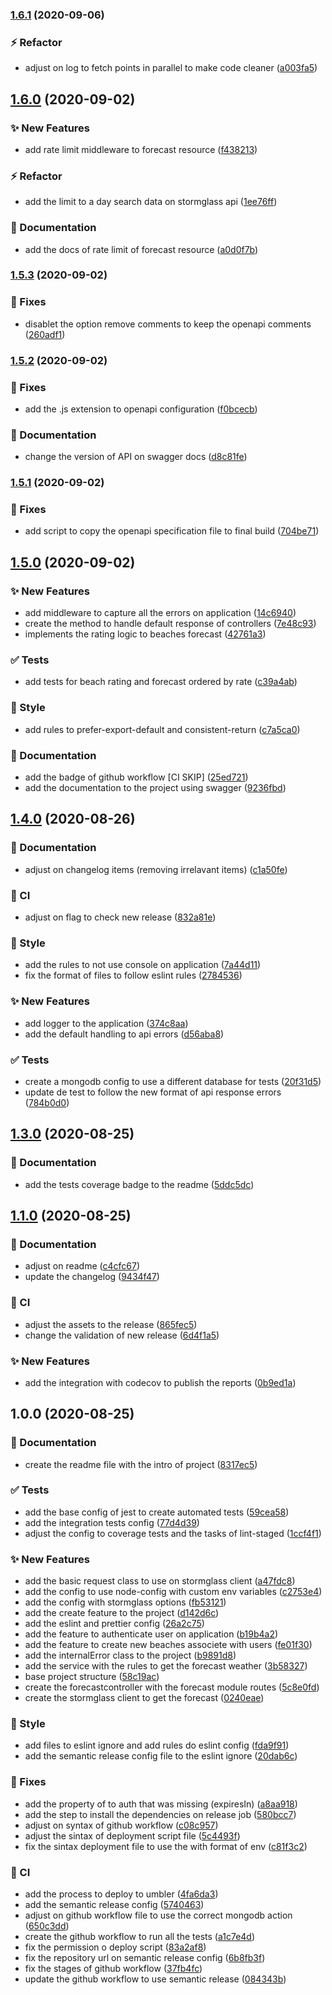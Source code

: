 ### [1.6.1](https://github.com/brunohafonso95/weather-api/compare/v1.6.0...v1.6.1) (2020-09-06)


### :zap: Refactor

* adjust on log to fetch points in parallel to make code cleaner ([a003fa5](https://github.com/brunohafonso95/weather-api/commit/a003fa590d28f35b43716054b322fb2e303d84ea))

## [1.6.0](https://github.com/brunohafonso95/weather-api/compare/v1.5.3...v1.6.0) (2020-09-02)


### :sparkles: New Features

* add rate limit middleware to forecast resource ([f438213](https://github.com/brunohafonso95/weather-api/commit/f438213f474da2da1a6406944ff99a36021f0f62))


### :zap: Refactor

* add the limit to a day search data on stormglass api ([1ee76ff](https://github.com/brunohafonso95/weather-api/commit/1ee76ffeebfc65a21e8e2b50240dc39d72391312))


### :memo: Documentation

* add the docs of rate limit of forecast resource ([a0d0f7b](https://github.com/brunohafonso95/weather-api/commit/a0d0f7b8372c13ffe7d3f16e9613488f25c22cb1))

### [1.5.3](https://github.com/brunohafonso95/weather-api/compare/v1.5.2...v1.5.3) (2020-09-02)


### :bug: Fixes

* disablet the option remove comments to keep the openapi comments ([260adf1](https://github.com/brunohafonso95/weather-api/commit/260adf1431c4f5a1c5cf6936e4ff7289ff5900ab))

### [1.5.2](https://github.com/brunohafonso95/weather-api/compare/v1.5.1...v1.5.2) (2020-09-02)


### :bug: Fixes

* add the .js extension to openapi configuration ([f0bcecb](https://github.com/brunohafonso95/weather-api/commit/f0bcecbe13bd3808d52c6c181217c3122f4775cb))


### :memo: Documentation

* change the version of API on swagger docs ([d8c81fe](https://github.com/brunohafonso95/weather-api/commit/d8c81fe2255cd92117813fe82adcee57898582a6))

### [1.5.1](https://github.com/brunohafonso95/weather-api/compare/v1.5.0...v1.5.1) (2020-09-02)


### :bug: Fixes

* add script to copy the openapi specification file to final build ([704be71](https://github.com/brunohafonso95/weather-api/commit/704be71aa5fe214cce4111ed4d33a42b350c79db))

## [1.5.0](https://github.com/brunohafonso95/weather-api/compare/v1.4.0...v1.5.0) (2020-09-02)


### :sparkles: New Features

* add middleware to capture all the errors on application ([14c6940](https://github.com/brunohafonso95/weather-api/commit/14c6940da248e50f056d2054e1fb956692f26aec))
* create the method to handle default response of controllers ([7e48c93](https://github.com/brunohafonso95/weather-api/commit/7e48c938c49f610b14787daa1f63b42baef4c4a9))
* implements the rating logic to beaches forecast ([42761a3](https://github.com/brunohafonso95/weather-api/commit/42761a3724a9cc91e7addc24dbb140710cdbe929))


### :white_check_mark: Tests

* add tests for beach rating and forecast ordered by rate ([c39a4ab](https://github.com/brunohafonso95/weather-api/commit/c39a4abeb3af9a026d337b6e4b41716ae78c2f24))


### :barber: Style

* add rules to prefer-export-default and consistent-return ([c7a5ca0](https://github.com/brunohafonso95/weather-api/commit/c7a5ca0546a9b3f9ce802aced36f2b9861bfa84c))


### :memo: Documentation

* add the badge of github workflow [CI SKIP] ([25ed721](https://github.com/brunohafonso95/weather-api/commit/25ed7216fac53b92157b12b33fec61b69111ff18))
* add the documentation to the project using swagger ([9236fbd](https://github.com/brunohafonso95/weather-api/commit/9236fbd3a9eac6bc0f7f936bd10d616ebc2cb662))

## [1.4.0](https://github.com/brunohafonso95/weather-api/compare/v1.3.0...v1.4.0) (2020-08-26)


### :memo: Documentation

* adjust on changelog items (removing irrelavant items) ([c1a50fe](https://github.com/brunohafonso95/weather-api/commit/c1a50fe9e21dcce08fa708c07d2cd6edac98d237))


### :repeat: CI

* adjust on flag to check new release ([832a81e](https://github.com/brunohafonso95/weather-api/commit/832a81e6f400a8b29e654bb6a1cb2f77baf68308))


### :barber: Style

* add the rules to not use console on application ([7a44d11](https://github.com/brunohafonso95/weather-api/commit/7a44d11a21e50df86f3ec39bd445f87b9844be5c))
* fix the format of files to follow eslint rules ([2784536](https://github.com/brunohafonso95/weather-api/commit/2784536ed4abf9dcd6de860bb808cb164eaa4ed5))


### :sparkles: New Features

* add logger to the application ([374c8aa](https://github.com/brunohafonso95/weather-api/commit/374c8aaf04b9e43bc0fcf9f72c913cfac5def6a7))
* add the default handling to api errors ([d56aba8](https://github.com/brunohafonso95/weather-api/commit/d56aba89a7ac348157ec2e7eb4aeeae13669182f))


### :white_check_mark: Tests

* create a mongodb config to use a different database for tests ([20f31d5](https://github.com/brunohafonso95/weather-api/commit/20f31d54a9c9fdfe70612755a07723aac7e04a34))
* update de test to follow the new format of api response errors ([784b0d0](https://github.com/brunohafonso95/weather-api/commit/784b0d0a4ccb41dacba7f64127e91a8e2101b17a))

## [1.3.0](https://github.com/brunohafonso95/weather-api/compare/v1.2.0...v1.3.0) (2020-08-25)

### :memo: Documentation

* add the tests coverage badge to the readme ([5ddc5dc](https://github.com/brunohafonso95/weather-api/commit/5ddc5dcf61e278860b9f6a3772c4eea2416b3cb4))

## [1.1.0](https://github.com/brunohafonso95/weather-api/compare/v1.0.0...v1.1.0) (2020-08-25)


### :memo: Documentation

* adjust on readme ([c4cfc67](https://github.com/brunohafonso95/weather-api/commit/c4cfc6791b5a290d92965347b32ab9f75ba3ad04))
* update the changelog ([9434f47](https://github.com/brunohafonso95/weather-api/commit/9434f47679754683a39ac4c4ad79b9ea38c25574))


### :repeat: CI

* adjust the assets to the release ([865fec5](https://github.com/brunohafonso95/weather-api/commit/865fec5ce7a463fff2bbf0d6d0b11ed2edb39b51))
* change the validation of new release ([6d4f1a5](https://github.com/brunohafonso95/weather-api/commit/6d4f1a54941ff321bf9b238e32096e2b454e34bc))


### :sparkles: New Features

* add the integration with codecov to publish the reports ([0b9ed1a](https://github.com/brunohafonso95/weather-api/commit/0b9ed1a7cef67f6316aa65301b8f0e8b9c545e73))

## 1.0.0 (2020-08-25)


### :memo: Documentation

* create the readme file with the intro of project ([8317ec5](https://github.com/brunohafonso95/weather-api/commit/8317ec596e0875a08d88d803c6dece315152bdff))


### :white_check_mark: Tests

* add the base config of jest to create automated tests ([59cea58](https://github.com/brunohafonso95/weather-api/commit/59cea58d9c8909af781b93f36ec51016cfc437df))
* add the integration tests config ([77d4d39](https://github.com/brunohafonso95/weather-api/commit/77d4d392edcd0673cd4bf7c2186025388d27d431))
* adjust the config to coverage tests and the tasks of lint-staged ([1ccf4f1](https://github.com/brunohafonso95/weather-api/commit/1ccf4f1ab2bf72eee819c1a237c1d0d9d878e601))


### :sparkles: New Features

* add the basic request class to use on stormglass client ([a47fdc8](https://github.com/brunohafonso95/weather-api/commit/a47fdc84a050f84ea771a68a895c256edfe7adfb))
* add the config to use node-config with custom env variables ([c2753e4](https://github.com/brunohafonso95/weather-api/commit/c2753e48b19118d32967a2812eb923eab8ed59ba))
* add the config with stormglass options ([fb53121](https://github.com/brunohafonso95/weather-api/commit/fb5312191be75d0998933693e0d6121c8769e0cc))
* add the create feature to the project ([d142d6c](https://github.com/brunohafonso95/weather-api/commit/d142d6cb58230b2391b29b67cc6acb6afc7385ba))
* add the eslint and prettier config ([26a2c75](https://github.com/brunohafonso95/weather-api/commit/26a2c75086120364133b0d1a1e85443586b2ee5f))
* add the feature to authenticate user on application ([b19b4a2](https://github.com/brunohafonso95/weather-api/commit/b19b4a2b4b2775c7206008ea06fcea4bff362a4f))
* add the feature to create new beaches associete with users ([fe01f30](https://github.com/brunohafonso95/weather-api/commit/fe01f308cdf4dffef78fbcc6ee47dd15e79db330))
* add the internalError class to the project ([b9891d8](https://github.com/brunohafonso95/weather-api/commit/b9891d8a1622ed3f35dc40f951d43ef155ccea2d))
* add the service with the rules to get the forecast weather ([3b58327](https://github.com/brunohafonso95/weather-api/commit/3b5832795631f5635ae62e7024a7c0e417e7f6e0))
* base project structure ([58c19ac](https://github.com/brunohafonso95/weather-api/commit/58c19acb83404121c081679bbbf8053f25d51b33))
* create the forecastcontroller with the forecast module routes ([5c8e0fd](https://github.com/brunohafonso95/weather-api/commit/5c8e0fdb4313a0179fe97add5036f52c2734554d))
* create the stormglass client to get the forecast ([0240eae](https://github.com/brunohafonso95/weather-api/commit/0240eae9f500543df2b18c079d0f65d7a7f83de4))


### :barber: Style

* add files to eslint ignore and add rules do eslint config ([fda9f91](https://github.com/brunohafonso95/weather-api/commit/fda9f9149b76db652932efd8a27e691c1cc4b7ce))
* add the semantic release config file to the eslint ignore ([20dab6c](https://github.com/brunohafonso95/weather-api/commit/20dab6cc1d4117c5eaa1867267a1449adaa22ec4))


### :bug: Fixes

* add the property of to auth that was missing (expiresIn) ([a8aa918](https://github.com/brunohafonso95/weather-api/commit/a8aa9181b89237126d3f8e68efc87284cab7a1f9))
* add the step to install the dependencies on release job ([580bcc7](https://github.com/brunohafonso95/weather-api/commit/580bcc7ed1db961f1166c652808e8d89697e6a8c))
* adjust on syntax of github workflow ([c08c957](https://github.com/brunohafonso95/weather-api/commit/c08c957afc4afa757029d90cfa093af9a6ab3c7c))
* adjust the sintax of deployment script file ([5c4493f](https://github.com/brunohafonso95/weather-api/commit/5c4493fa71336bd8d8771a684bda6e1380b3290f))
* fix the sintax deployment file to use the with format of env ([c81f3c2](https://github.com/brunohafonso95/weather-api/commit/c81f3c2ca984c8d3f04529113246d86fa8a79555))


### :repeat: CI

* add the process to deploy to umbler ([4fa6da3](https://github.com/brunohafonso95/weather-api/commit/4fa6da3c9cf619308c1e187565d2e0b0412c23eb))
* add the semantic release config ([5740463](https://github.com/brunohafonso95/weather-api/commit/57404631fc6a7bddec6b416e57068062d4e189da))
* adjust on github workflow file to use the correct mongodb action ([650c3dd](https://github.com/brunohafonso95/weather-api/commit/650c3ddffa0b184887d41824dcf56beb04a11447))
* create the github workflow to run all the tests ([a1c7e4d](https://github.com/brunohafonso95/weather-api/commit/a1c7e4d4198d166952f70c0d345800e22d42d1c1))
* fix the permission o deploy script ([83a2af8](https://github.com/brunohafonso95/weather-api/commit/83a2af8fc8fdb7d2b0feb33ac91d4a13c902ca94))
* fix the repository url on semantic release config ([6b8fb3f](https://github.com/brunohafonso95/weather-api/commit/6b8fb3f52092d009bc3bc0484eff03067e34fd4b))
* fix the stages of github workflow ([37fb4fc](https://github.com/brunohafonso95/weather-api/commit/37fb4fc172118f73f539c330b8c8f794b92ab669))
* update the github workflow to use semantic release ([084343b](https://github.com/brunohafonso95/weather-api/commit/084343b021cd1364af1ab205a341f2ad9fb0bec6))
